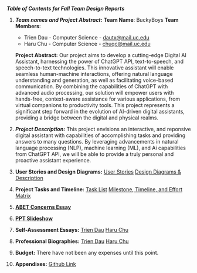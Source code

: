 ***Table of Contents for Fall Team Design Reports***

1. ***Team names and Project Abstract:***
 **Team Name**: BuckyBoys
 **Team Members**:
    - Trien Dau - Computer Science - <dautx@mail.uc.edu>
    - Haru Chu - Computer Science - <chuqc@mail.uc.edu>

    **Project Abstract:** Our project aims to develop a cutting-edge Digital AI Assistant, harnessing the power of ChatGPT API, text-to-speech, and speech-to-text technologies. This innovative assistant will enable seamless human-machine interactions, offering natural language understanding and generation, as well as facilitating voice-based communication. By combining the capabilities of ChatGPT with advanced audio processing, our solution will empower users with hands-free, context-aware assistance for various applications, from virtual companions to productivity tools. This project represents a significant step forward in the evolution of AI-driven digital assistants, providing a bridge between the digital and physical realms.

2. ***Project Description:***
This project envisions an interactive, and reponsive digital assistant with capabilities of accomplishing tasks and providing answers to many questions. By leveraging advancements in natural language processing (NLP), machine learning (ML), and Ai capabilities from ChatGPT API, we will be able to provide a truly personal and proactive assistant experience.
3. **User Stories and Design Diagrams:**
[User Stories](https://github.com/trienncg01/CS5001/blob/main/Fall%20Design%20Reports/UserStories.md)
[Design Diagrams & Description](https://github.com/trienncg01/CS5001/blob/main/Fall%20Design%20Reports/DesignDiagrams.pdf)
4. **Project Tasks and Timeline:**
[Task List](https://github.com/trienncg01/CS5001/blob/main/Fall%20Design%20Reports/TaskList.md)
[Milestone, Timeline, and Effort Matrix](https://github.com/trienncg01/CS5001/blob/main/Fall%20Design%20Reports/Milestone%2C%20Timeline%2C%20and%20Effort%20Matrix%20-%20TrienDau%2C%20HaruChu.pdf)
5. [**ABET Concerns Essay**](https://github.com/trienncg01/CS5001/blob/main/Fall%20Design%20Reports/ConstraintsEssay_TrienDau_HaruChu.pdf)
6. [**PPT Slideshow**](https://github.com/trienncg01/CS5001/blob/main/Fall%20Design%20Reports/Assignment%208%20-%20Fall%20Design%20Presentation.pptx)
7. **Self-Assessment Essays:**
[Trien Dau](https://github.com/trienncg01/CS5001/blob/main/Fall%20Design%20Reports/Homework%20Essays/TrienDau_IndividualCapstoneAssessment.pdf)
[Haru Chu](https://github.com/trienncg01/CS5001/blob/main/Fall%20Design%20Reports/Homework%20Essays/HaruChu_IndividualCapstoneAssessment.pdf)
8. **Professional Biographies:**
[Trien Dau](https://github.com/trienncg01/CS5001/blob/main/Fall%20Design%20Reports/TrienDau_ProfessionalBiography.md)
[Haru Chu](https://github.com/trienncg01/CS5001/blob/main/Fall%20Design%20Reports/HaruChu_ProfessionalBiography.md)
9. **Budget:**
There have not been any expenses until this point.
10. **Appendixes:**
[Github Link](https://github.com/trienncg01/CS5001)

